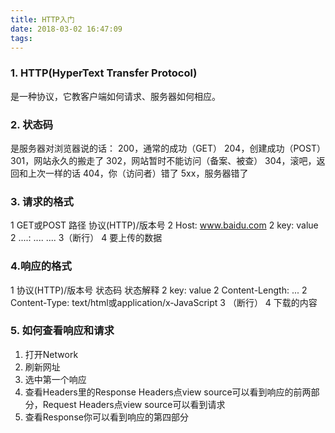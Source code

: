 ```yaml
---
title: HTTP入门
date: 2018-03-02 16:47:09
tags:
---
```

### 1. HTTP(HyperText Transfer Protocol)
是一种协议，它教客户端如何请求、服务器如何相应。

### 2. 状态码
是服务器对浏览器说的话：
200，通常的成功（GET）
204，创建成功（POST）
301，网站永久的搬走了
302，网站暂时不能访问（备案、被查）
304，滚吧，返回和上次一样的话
404，你（访问者）错了
5xx，服务器错了

### 3. 请求的格式
1 GET或POST   路径   协议(HTTP)/版本号
2 Host: www.baidu.com
2 key: value
2 ....: ....
....
3（断行）
4  要上传的数据

### 4.响应的格式
1 协议(HTTP)/版本号  状态码  状态解释
2 key: value
2 Content-Length: ...
2 Content-Type: text/html或application/x-JavaScript
3 （断行）
4 下载的内容

### 5. 如何查看响应和请求
1. 打开Network
2. 刷新网址
3. 选中第一个响应
4. 查看Headers里的Response Headers点view source可以看到响应的前两部分，Request Headers点view source可以看到请求
5. 查看Response你可以看到响应的第四部分
